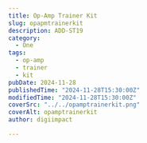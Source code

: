 ```yaml
---
title: Op-Amp Trainer Kit
slug: opapmtrainerkit
description: ADD-ST19
category:
  - One
tags:
  - op-amp
  - trainer
  - kit
pubDate: 2024-11-28
publishedTime: "2024-11-28T15:30:00Z"
modifiedTime: "2024-11-28T15:30:00Z"
coverSrc: "../../opamptrainerkit.png"
coverAlt: opamptrainerkit
author: digiimpact

---
```

